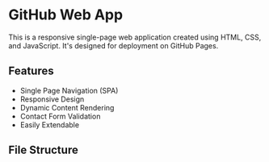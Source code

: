 # GitHub Web App

This is a responsive single-page web application created using HTML, CSS, and JavaScript. It's designed for deployment on GitHub Pages.

## Features

- Single Page Navigation (SPA)
- Responsive Design
- Dynamic Content Rendering
- Contact Form Validation
- Easily Extendable

## File Structure
